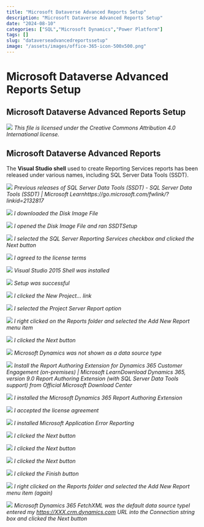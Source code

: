 ```yaml
---
title: "Microsoft Dataverse Advanced Reports Setup"
description: "Microsoft Dataverse Advanced Reports Setup"
date: "2024-08-10"
categories: ["SQL","Microsoft Dynamics","Power Platform"]
tags: []
slug: "dataverseadvancedreportssetup"
image: "/assets/images/office-365-icon-500x500.png"
---
```


# Microsoft Dataverse Advanced Reports Setup

## Microsoft Dataverse Advanced Reports Setup

![](/assets/images/dataverseadvancedreportssetup/office-365-icon-500x500.png)
*This file is licensed under the Creative Commons Attribution 4.0 International license.*


## Microsoft Dataverse Advanced Reports

The **Visual Studio shell** used to create Reporting Services reports has been released under various names, including SQL Server Data Tools (SSDT).

![](/assets/images/dataverseadvancedreportssetup/ssrs-1-512x243.png)
*Previous releases of SQL Server Data Tools (SSDT) - SQL Server Data Tools (SSDT) | Microsoft Learnhttps://go.microsoft.com/fwlink/?linkid=2132817*

![](/assets/images/dataverseadvancedreportssetup/ssrs-1a-512x123.png)
*I downloaded the Disk Image File*

![](/assets/images/dataverseadvancedreportssetup/ssrs-2-512x128.png)
*I opened the Disk Image File and ran SSDTSetup*

![](/assets/images/dataverseadvancedreportssetup/ssrs-3-512x357.png)
*I selected the SQL Server Reporting Services checkbox and clicked the Next button*

![](/assets/images/dataverseadvancedreportssetup/ssrs-4-512x353.png)
*I agreed to the license terms*

![](/assets/images/dataverseadvancedreportssetup/ssrs-5-512x352.png)
*Visual Studio 2015 Shell was installed*

![](/assets/images/dataverseadvancedreportssetup/ssrs-6-512x359.png)
*Setup was successful*

![](/assets/images/dataverseadvancedreportssetup/ssrs-7-512x271.png)
*I clicked the New Project... link*

![](/assets/images/dataverseadvancedreportssetup/ssrs-8-512x271.png)
*I selected the Project Server Report option*

![](/assets/images/dataverseadvancedreportssetup/ssrs-9-512x123.png)
*I right clicked on the Reports folder and selected the Add New Report menu item*

![](/assets/images/dataverseadvancedreportssetup/ssrs-10-512x273.png)
*I clicked the Next button*

![](/assets/images/dataverseadvancedreportssetup/ssrs-11-512x271.png)
*Microsoft Dynamics was not shown as a data source type*

![](/assets/images/dataverseadvancedreportssetup/ssrs-12-512x46.png)
*Install the Report Authoring Extension for Dynamics 365 Customer Engagement (on-premises) | Microsoft LearnDownload Dynamics 365, version 9.0 Report Authoring Extension (with SQL Server Data Tools support) from Official Microsoft Download Center*

![](/assets/images/dataverseadvancedreportssetup/ssrs-13-512x270.png)
*I installed the Microsoft Dynamics 365 Report Authoring Extension*

![](/assets/images/dataverseadvancedreportssetup/ssrs-14-512x387.png)
*I accepted the license agreement*

![](/assets/images/dataverseadvancedreportssetup/ssrs-15-512x391.png)
*I installed Microsoft Application Error Reporting*

![](/assets/images/dataverseadvancedreportssetup/ssrs-16-512x391.png)
*I clicked the Next button*

![](/assets/images/dataverseadvancedreportssetup/ssrs-17-512x458.png)
*I clicked the Next button*

![](/assets/images/dataverseadvancedreportssetup/ssrs-18-512x455.png)
*I clicked the Next button*

![](/assets/images/dataverseadvancedreportssetup/ssrs-19-512x451.png)
*I clicked the Finish button*

![](/assets/images/dataverseadvancedreportssetup/ssrs-20-512x130.png)
*I right clicked on the Reports folder and selected the Add New Report menu item (again)*

![](/assets/images/dataverseadvancedreportssetup/ssrs-21-512x273.png)
*Microsoft Dynamics 365 FetchXML was the default data source typeI entered my https://XXX.crm.dynamics.com URL into the Connection string box and clicked the Next button*